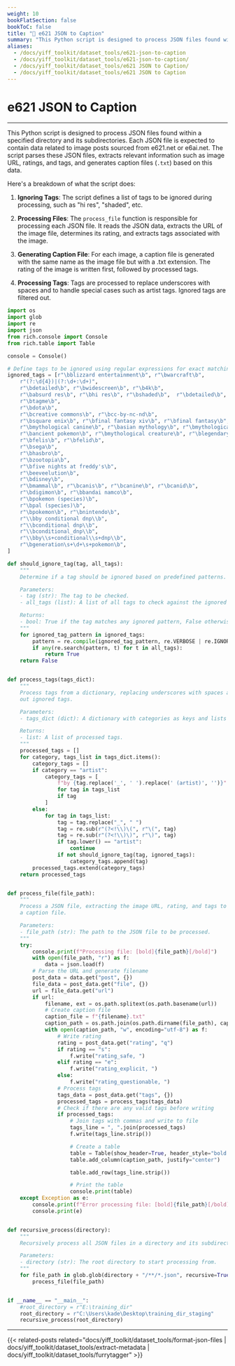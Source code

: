 ```yaml
---
weight: 10
bookFlatSection: false
bookToC: false
title: "🐍 e621 JSON to Caption"
summary: "This Python script is designed to process JSON files found within a specified directory and its subdirectories. Each JSON file is expected to contain data related to image posts sourced from e621.net or e6ai.net. The script parses these JSON files, extracts relevant information such as image URL, ratings, and tags, and generates caption files (`.txt`) based on this data."
aliases:
  - /docs/yiff_toolkit/dataset_tools/e621-json-to-caption
  - /docs/yiff_toolkit/dataset_tools/e621-json-to-caption/
  - /docs/yiff_toolkit/dataset_tools/e621 JSON to Caption/
  - /docs/yiff_toolkit/dataset_tools/e621 JSON to Caption
---
```


<!--markdownlint-disable MD025 -->

# e621 JSON to Caption

---

This Python script is designed to process JSON files found within a specified directory and its subdirectories. Each JSON file is expected to contain data related to image posts sourced from e621.net or e6ai.net. The script parses these JSON files, extracts relevant information such as image URL, ratings, and tags, and generates caption files (`.txt`) based on this data.

Here's a breakdown of what the script does:

1. **Ignoring Tags**: The script defines a list of tags to be ignored during processing, such as "hi res", "shaded", etc.

2. **Processing Files**: The `process_file` function is responsible for processing each JSON file. It reads the JSON data, extracts the URL of the image file, determines its rating, and extracts tags associated with the image.

3. **Generating Caption File**: For each image, a caption file is generated with the same name as the image file but with a .txt extension. The rating of the image is written first, followed by processed tags.

4. **Processing Tags**: Tags are processed to replace underscores with spaces and to handle special cases such as artist tags. Ignored tags are filtered out.

```python
import os
import glob
import re
import json
from rich.console import Console
from rich.table import Table

console = Console()

# Define tags to be ignored using regular expressions for exact matching
ignored_tags = [r"\bblizzard entertainment\b", r"\bwarcraft\b",
    r"(?:\d{4})|(?:\d+:\d+)",
    r"\bdetailed\b", r"\bwidescreen\b", r"\b4k\b",
    r"\babsurd res\b", r"\bhi res\b", r"\bshaded\b",  r"\bdetailed\b",
    r"\btagme\b",
    r"\bdota\b",
    r"\bcreative commons\b", r"\bcc-by-nc-nd\b",
    r"\bsquare enix\b", r"\bfinal fantasy xiv\b", r"\bfinal fantasy\b",
    r"\bmythological canine\b", r"\basian mythology\b", r"\bmythological scalie\b",
    r"\bancient pokemon\b", r"\bmythological creature\b", r"\blegendary pokemon\b",
    r"\bfelis\b", r"\bfelid\b",
    r"\bsega\b",
    r"\bhasbro\b",
    r"\bzootopia\b",
    r"\bfive nights at freddy's\b",
    r"\beeveelution\b",
    r"\bdisney\b",
    r"\bmammal\b", r"\bcanis\b", r"\bcanine\b", r"\bcanid\b",
    r"\bdigimon\b", r"\bbandai namco\b",
    r"\bpokemon (species)\b",
    r"\bpal (species)\b",
    r"\bpokemon\b", r"\bnintendo\b",
    r"\\bby conditional dnp\\b",
    r"\\bconditional dnp\\b",
    r"\\bconditional_dnp\\b",
    r"\\bby\\s+conditional\\s+dnp\\b",
    r"\bgeneration\s+\d+\s+pokemon\b",
]

def should_ignore_tag(tag, all_tags):
    """
    Determine if a tag should be ignored based on predefined patterns.

    Parameters:
    - tag (str): The tag to be checked.
    - all_tags (list): A list of all tags to check against the ignored patterns.

    Returns:
    - bool: True if the tag matches any ignored pattern, False otherwise.
    """
    for ignored_tag_pattern in ignored_tags:
        pattern = re.compile(ignored_tag_pattern, re.VERBOSE | re.IGNORECASE)
        if any(re.search(pattern, t) for t in all_tags):
            return True
    return False


def process_tags(tags_dict):
    """
    Process tags from a dictionary, replacing underscores with spaces and filtering
    out ignored tags.

    Parameters:
    - tags_dict (dict): A dictionary with categories as keys and lists of tags as values.

    Returns:
    - list: A list of processed tags.
    """
    processed_tags = []
    for category, tags_list in tags_dict.items():
        category_tags = []
        if category == "artist":
            category_tags = [
                f"by {tag.replace('_', ' ').replace(' (artist)', '')}"
                for tag in tags_list
                if tag
            ]
        else:
            for tag in tags_list:
                tag = tag.replace("_", " ")
                tag = re.sub(r"(?<!\\)\(", r"\(", tag)
                tag = re.sub(r"(?<!\\)\)", r"\)", tag)
                if tag.lower() == "artist":
                    continue
                if not should_ignore_tag(tag, ignored_tags):
                    category_tags.append(tag)
        processed_tags.extend(category_tags)
    return processed_tags


def process_file(file_path):
    """
    Process a JSON file, extracting the image URL, rating, and tags to generate
    a caption file.

    Parameters:
    - file_path (str): The path to the JSON file to be processed.
    """
    try:
        console.print(f"Processing file: [bold]{file_path}[/bold]")
        with open(file_path, "r") as f:
            data = json.load(f)
        # Parse the URL and generate filename
        post_data = data.get("post", {})
        file_data = post_data.get("file", {})
        url = file_data.get("url")
        if url:
            filename, ext = os.path.splitext(os.path.basename(url))
            # Create caption file
            caption_file = f"{filename}.txt"
            caption_path = os.path.join(os.path.dirname(file_path), caption_file)
            with open(caption_path, "w", encoding="utf-8") as f:
                # Write rating
                rating = post_data.get("rating", "q")
                if rating == "s":
                    f.write("rating_safe, ")
                elif rating == "e":
                    f.write("rating_explicit, ")
                else:
                    f.write("rating_questionable, ")
                # Process tags
                tags_data = post_data.get("tags", {})
                processed_tags = process_tags(tags_data)
                # Check if there are any valid tags before writing
                if processed_tags:
                    # Join tags with commas and write to file
                    tags_line = ", ".join(processed_tags)
                    f.write(tags_line.strip())

                    # Create a table
                    table = Table(show_header=True, header_style="bold magenta")
                    table.add_column(caption_path, justify="center")

                    table.add_row(tags_line.strip())

                    # Print the table
                    console.print(table)
    except Exception as e:
        console.print(f"Error processing file: [bold]{file_path}[/bold]")
        console.print(e)


def recursive_process(directory):
    """
    Recursively process all JSON files in a directory and its subdirectories.

    Parameters:
    - directory (str): The root directory to start processing from.
    """
    for file_path in glob.glob(directory + "/**/*.json", recursive=True):
        process_file(file_path)


if __name__ == "__main__":
    #root_directory = r"E:\training_dir"
    root_directory = r"C:\Users\kade\Desktop\training_dir_staging"
    recursive_process(root_directory)
```

---

<!--
HUGO_SEARCH_EXCLUDE_START
-->
{{< related-posts related="docs/yiff_toolkit/dataset_tools/format-json-files | docs/yiff_toolkit/dataset_tools/extract-metadata | docs/yiff_toolkit/dataset_tools/furrytagger" >}}
<!--
HUGO_SEARCH_EXCLUDE_END
-->
